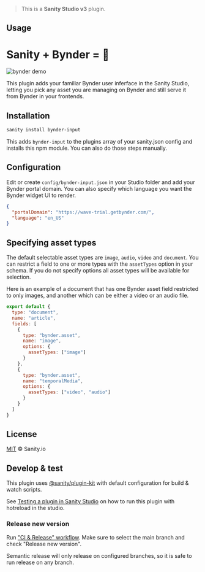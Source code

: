 > This is a **Sanity Studio v3** plugin.

## Usage

# Sanity + Bynder = 🌁

![bynder demo](https://user-images.githubusercontent.com/38528/120554854-1ee5c580-c3af-11eb-9b05-0b35c6810497.gif)


This plugin adds your familiar Bynder user inferface in the Sanity Studio, letting you pick any asset you are managing on Bynder and still serve it from Bynder in your frontends.

## Installation

```bash
sanity install bynder-input
```

This adds `bynder-input` to the plugins array of your sanity.json config and installs this npm module. You can also do those steps manually.

## Configuration

Edit or create `config/bynder-input.json` in your Studio folder and add your Bynder portal domain. You can also specify which language you want the Bynder widget UI to render.

```json
{
  "portalDomain": "https://wave-trial.getbynder.com/",
  "language": "en_US"
}
```

## Specifying asset types
The default selectable asset types are `image`, `audio`, `video` and `document`. You can restrict a field to one or more types with the `assetTypes` option in your schema. If you do not specify options all asset types will be available for selection.

Here is an example of a document that has one Bynder asset field restricted to only images, and another which can be either a video or an audio file.

```javascript
export default {
  type: "document",
  name: "article",
  fields: [
    {
      type: "bynder.asset",
      name: "image",
      options: {
        assetTypes: ["image"]
      }
    },
    {
      type: "bynder.asset",
      name: "temporalMedia",
      options: {
        assetTypes: ["video", "audio"]
      }
    }
  ]
}
```


## License

[MIT](LICENSE) © Sanity.io


## Develop & test

This plugin uses [@sanity/plugin-kit](https://github.com/sanity-io/plugin-kit)
with default configuration for build & watch scripts.

See [Testing a plugin in Sanity Studio](https://github.com/sanity-io/plugin-kit#testing-a-plugin-in-sanity-studio)
on how to run this plugin with hotreload in the studio.

### Release new version

Run ["CI & Release" workflow](https://github.com/sanity-io/sanity-plugin-bynder-input/actions/workflows/main.yml).
Make sure to select the main branch and check "Release new version".

Semantic release will only release on configured branches, so it is safe to run release on any branch.